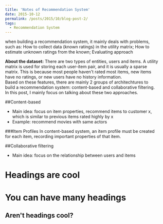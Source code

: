 ```yaml
---
title: 'Notes of Recommendation System'
date: 2015-10-12
permalink: /posts/2015/10/blog-post-2/
tags:
  - Recommendation System 
---
```

when building a recommendation system, it mainly deals with problems, such as: How to collect data (known ratings) in the utility matrix; How to estimate unknown ratings from the known; Evaluating approach 

**About the dataset:** There are two types of entities, users and items. A utility matrix is used for storing each user-item pair, and it is usually a sparse matrix. This is because most people haven't rated most items, new items have no ratings, or new users have no history information.  
Based on these features, there are mainly 2 groups of architechtures to build a recommendation system: content-based and collaborative filtering. In this post, I mainly focus on talking about these two approaches. 

##Content-based
  * Main idea: focus on item properties, recommend items to customer x, which is similar to previous items rated highly by x
  * Example: recommend movies with same actors

###Item Profiles
In content-based system, an item profile must be created for each item, recording important properties of that item.

##Collaborative filtering
  * Main idea: focus on the relationship between users and items


Headings are cool
======

You can have many headings
======

Aren't headings cool?
------